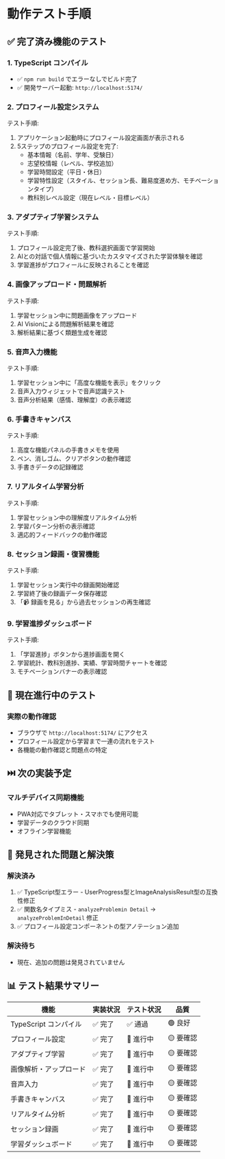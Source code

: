 # 動作テスト手順

## ✅ 完了済み機能のテスト

### 1. TypeScript コンパイル
- ✅ `npm run build` でエラーなしでビルド完了
- ✅ 開発サーバー起動: `http://localhost:5174/`

### 2. プロフィール設定システム
テスト手順:
1. アプリケーション起動時にプロフィール設定画面が表示される
2. 5ステップのプロフィール設定を完了:
   - 基本情報（名前、学年、受験日）
   - 志望校情報（レベル、学校追加）
   - 学習時間設定（平日・休日）
   - 学習特性設定（スタイル、セッション長、難易度進め方、モチベーションタイプ）
   - 教科別レベル設定（現在レベル・目標レベル）

### 3. アダプティブ学習システム
テスト手順:
1. プロフィール設定完了後、教科選択画面で学習開始
2. AIとの対話で個人情報に基づいたカスタマイズされた学習体験を確認
3. 学習進捗がプロフィールに反映されることを確認

### 4. 画像アップロード・問題解析
テスト手順:
1. 学習セッション中に問題画像をアップロード
2. AI Visionによる問題解析結果を確認
3. 解析結果に基づく類題生成を確認

### 5. 音声入力機能
テスト手順:
1. 学習セッション中に「高度な機能を表示」をクリック
2. 音声入力ウィジェットで音声認識テスト
3. 音声分析結果（感情、理解度）の表示確認

### 6. 手書きキャンバス
テスト手順:
1. 高度な機能パネルの手書きメモを使用
2. ペン、消しゴム、クリアボタンの動作確認
3. 手書きデータの記録確認

### 7. リアルタイム学習分析
テスト手順:
1. 学習セッション中の理解度リアルタイム分析
2. 学習パターン分析の表示確認
3. 適応的フィードバックの動作確認

### 8. セッション録画・復習機能
テスト手順:
1. 学習セッション実行中の録画開始確認
2. 学習終了後の録画データ保存確認
3. 「📹 録画を見る」から過去セッションの再生確認

### 9. 学習進捗ダッシュボード
テスト手順:
1. 「学習進捗」ボタンから進捗画面を開く
2. 学習統計、教科別進捗、実績、学習時間チャートを確認
3. モチベーションバナーの表示確認

## 🔄 現在進行中のテスト

### 実際の動作確認
- ブラウザで `http://localhost:5174/` にアクセス
- プロフィール設定から学習まで一連の流れをテスト
- 各機能の動作確認と問題点の特定

## ⏭️ 次の実装予定

### マルチデバイス同期機能
- PWA対応でタブレット・スマホでも使用可能
- 学習データのクラウド同期
- オフライン学習機能

## 🐛 発見された問題と解決策

### 解決済み
1. ✅ TypeScript型エラー - UserProgress型とImageAnalysisResult型の互換性修正
2. ✅ 関数名タイプミス - `analyzeProblemin Detail` → `analyzeProblemInDetail` 修正
3. ✅ プロフィール設定コンポーネントの型アノテーション追加

### 解決待ち
- 現在、追加の問題は発見されていません

## 📊 テスト結果サマリー

| 機能 | 実装状況 | テスト状況 | 品質 |
|------|----------|------------|------|
| TypeScript コンパイル | ✅ 完了 | ✅ 通過 | 🟢 良好 |
| プロフィール設定 | ✅ 完了 | 🔄 進行中 | 🟡 要確認 |
| アダプティブ学習 | ✅ 完了 | 🔄 進行中 | 🟡 要確認 |
| 画像解析・アップロード | ✅ 完了 | 🔄 進行中 | 🟡 要確認 |
| 音声入力 | ✅ 完了 | 🔄 進行中 | 🟡 要確認 |
| 手書きキャンバス | ✅ 完了 | 🔄 進行中 | 🟡 要確認 |
| リアルタイム分析 | ✅ 完了 | 🔄 進行中 | 🟡 要確認 |
| セッション録画 | ✅ 完了 | 🔄 進行中 | 🟡 要確認 |
| 学習ダッシュボード | ✅ 完了 | 🔄 進行中 | 🟡 要確認 |